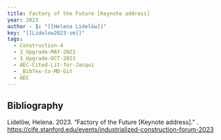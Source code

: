 ```yaml
---
title: Factory of the Future [Keynote address]
year: 2023
author - 1: "[[Helena Lidelöw]]"
key: "[[Lidelow2023-sm]]"
tags:
  - Construction-4
  - 2_Upgrade-MAY-2023
  - 3_Upgrade-OCT-2023
  - AEC-Cited-Lit-for-Jacqui
  - _BibTex-to-MD-Git
  - AEC
---
```


## Bibliography
Lidelöw, Helena. 2023. “Factory of the Future [Keynote address].” . https://cife.stanford.edu/events/industrialized-construction-forum-2023
